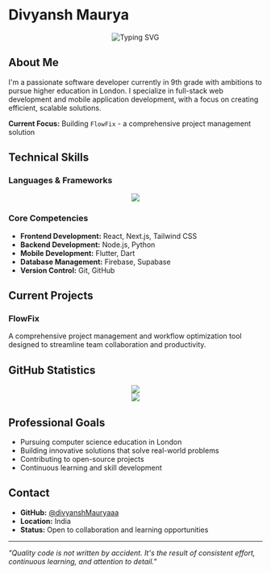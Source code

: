 # Divyansh Maurya

<div align="center">
  <img src="https://readme-typing-svg.demolab.com?font=Fira+Code&size=28&pause=1000&color=2F81F7&center=true&vCenter=true&width=500&lines=Full+Stack+Developer;Mobile+App+Developer;Problem+Solver" alt="Typing SVG" />
</div>

## About Me

I'm a passionate software developer currently in 9th grade with ambitions to pursue higher education in London. I specialize in full-stack web development and mobile application development, with a focus on creating efficient, scalable solutions.

**Current Focus:** Building `FlowFix` - a comprehensive project management solution

## Technical Skills

### Languages & Frameworks
<div align="center">
  <img src="https://skillicons.dev/icons?i=html,css,js,react,nextjs,tailwind,python,nodejs,git,github,vscode,flutter,dart,firebase,supabase&theme=light" />
</div>

### Core Competencies
- **Frontend Development:** React, Next.js, Tailwind CSS
- **Backend Development:** Node.js, Python
- **Mobile Development:** Flutter, Dart
- **Database Management:** Firebase, Supabase
- **Version Control:** Git, GitHub

## Current Projects

### FlowFix
A comprehensive project management and workflow optimization tool designed to streamline team collaboration and productivity.

## GitHub Statistics

<div align="center">
  <img src="https://github-readme-stats.vercel.app/api?username=divyanshMauryaaa&show_icons=true&theme=default&hide_title=false&include_all_commits=true&count_private=true" />
</div>

<div align="center">
  <img src="https://github-readme-stats.vercel.app/api/top-langs/?username=divyanshMauryaaa&layout=compact&theme=default" />
</div>

## Professional Goals

- Pursuing computer science education in London
- Building innovative solutions that solve real-world problems
- Contributing to open-source projects
- Continuous learning and skill development

## Contact

- **GitHub:** [@divyanshMauryaaa](https://github.com/divyanshMauryaaa)
- **Location:** India
- **Status:** Open to collaboration and learning opportunities

---

*"Quality code is not written by accident. It's the result of consistent effort, continuous learning, and attention to detail."*
